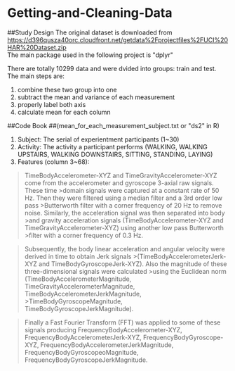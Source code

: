 # Getting-and-Cleaning-Data
##Study Design
The original dataset is downloaded from https://d396qusza40orc.cloudfront.net/getdata%2Fprojectfiles%2FUCI%20HAR%20Dataset.zip  
The main package used in the following project is "dplyr"  

There are totally 10299 data and were dvided into groups: train and test.  
The main steps are:  
1. combine these two group into one  
2. subtract the mean and variance of each measurement  
3. properly label both axis  
4. calculate mean for each column  

##Code Book 
##(mean_for_each_measurement_subject.txt or "ds2" in R)  
1.  Subject: The serial of experientment participants (1~30)
2.  Activity: The activity a participant performs (WALKING, WALKING UPSTAIRS, WALKING DOWNSTAIRS, SITTING, STANDING, LAYING)
3.  Features (column 3~68):  
>TimeBodyAccelerometer-XYZ and TimeGravityAccelerometer-XYZ come from the accelerometer and gyroscope 3-axial raw signals. These time >domain signals were captured at a constant rate of 50 Hz. Then they were filtered using a median filter and a 3rd order low pass >Butterworth filter with a corner frequency of 20 Hz to remove noise. Similarly, the acceleration signal was then separated into body >and gravity acceleration signals (TimeBodyAccelerometer-XYZ and TimeGravityAccelerometer-XYZ) using another low pass Butterworth >filter with a corner frequency of 0.3 Hz. 

>Subsequently, the body linear acceleration and angular velocity were derived in time to obtain Jerk signals >(TimeBodyAccelerometerJerk-XYZ and TimeBodyGyroscopeJerk-XYZ). Also the magnitude of these three-dimensional signals were calculated >using the Euclidean norm (TimeBodyAccelerometerMagnitude, TimeGravityAccelerometerMagnitude, TimeBodyAccelerometerJerkMagnitude, >TimeBodyGyroscopeMagnitude, TimeBodyGyroscopeJerkMagnitude). 

>Finally a Fast Fourier Transform (FFT) was applied to some of these signals producing FrequencyBodyAccelerometer-XYZ, FrequencyBodyAccelerometerJerk-XYZ, FrequencyBodyGyroscope-XYZ, FrequencyBodyAccelerometerJerkMagnitude, FrequencyBodyGyroscopeoMagnitude, FrequencyBodyGyroscopeJerkMagnitude.



